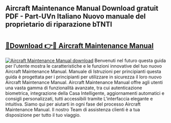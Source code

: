## Aircraft Maintenance Manual Download gratuit PDF - Part-UVn Italiano Nuovo manuale del proprietario di riparazione bTNTl

# <h2><a href="http://dfbtxp.blite.top/?on=Aircraft+Maintenance+Manual">🔗Download 👉🔴 Aircraft Maintenance Manual</a></h2>

[![Aircraft Maintenance Manual download](https://i.imgur.com/lujVjoI.png)](http://dfbtxp.blite.top/?on=Aircraft+Maintenance+Manual)
Benvenuti nel futuro questa guida per l'utente mostra le caratteristiche e le funzioni innovative del tuo nuovo Aircraft Maintenance Manual. Manuale di Istruzioni per principianti questa guida è progettata per i principianti per utilizzare in sicurezza il loro nuovo Aircraft Maintenance Manual. Aircraft Maintenance Manual offre agli utenti una vasta gamma di funzionalità avanzate, tra cui autenticazione biometrica, integrazione della Casa Intelligente, aggiornamenti automatici e consigli personalizzati, tutti accessibili tramite L'interfaccia elegante e intuitiva. Siamo qui per aiutarti in ogni fase del processo Aircraft Maintenance Manual. Il nostro Team di assistenza clienti è a tua disposizione per tutto il tuo viaggio.
